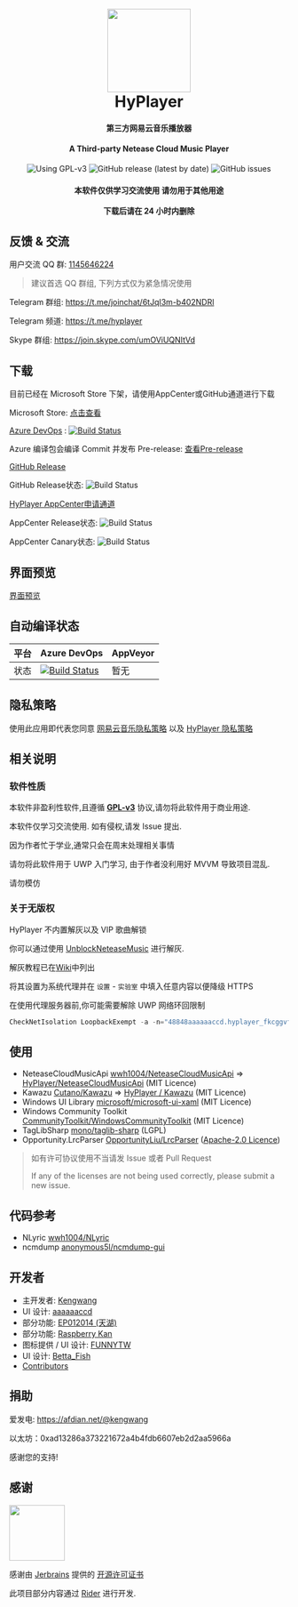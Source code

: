 <h1 align="center">
  <br>
  <img src="https://raw.githubusercontent.com/kengwang/HyPlayer/master/HyPlayer/Assets/icon.png" width="150"/>
  <br>
  HyPlayer
  <br>
</h1>
<h4 align="center">第三方网易云音乐播放器</h4>
<h4 align="center">A Third-party Netease Cloud Music Player</h4>
<p align="center">
	<img alt="Using GPL-v3" src="https://img.shields.io/github/license/kengwang/HyPlayer">
	<img alt="GitHub release (latest by date)" src="https://img.shields.io/github/v/release/kengwang/HyPlayer">
    <img alt="GitHub issues" src="https://img.shields.io/github/issues/HyPlayer/HyPlayer">
    <h4 align="center">本软件仅供学习交流使用  请勿用于其他用途<br /><br />下载后请在 24 小时内删除
</h4>
</p>




## 反馈 & 交流

用户交流 QQ 群: <a href="https://jq.qq.com/?_wv=1027&k=cQ73ZhqY">1145646224</a>

> 建议首选 QQ 群组, 下列方式仅为紧急情况使用

Telegram 群组: https://t.me/joinchat/6tJqI3m-b402NDRl

Telegram 频道: https://t.me/hyplayer

Skype 群组: https://join.skype.com/umOViUQNItVd

## 下载

目前已经在 Microsoft Store 下架，请使用AppCenter或GitHub通道进行下载

Microsoft Store: [点击查看](https://www.microsoft.com/store/productId/9N5TD916686K)

[Azure DevOps](https://dev.azure.com/kengwang/HyPlayer/_build/latest?definitionId=33&branchName=develop) : [![Build Status](https://dev.azure.com/kengwang/HyPlayer/_apis/build/status/Github%20Nightly?branchName=develop)](https://dev.azure.com/kengwang/HyPlayer/_build/latest?definitionId=33&branchName=develop)

Azure 编译包会编译 Commit 并发布 Pre-release: [查看Pre-release](https://github.com/HyPlayer/HyPlayer/releases/tag/azure-build)

[GitHub Release](https://github.com/HyPlayer/HyPlayer/releases/latest/)

GitHub Release状态: ![Build Status](https://img.shields.io/github/v/release/kengwang/HyPlayer)

[HyPlayer AppCenter申请通道](https://hyplayer.kengwang.com.cn/)

AppCenter Release状态: ![Build Status](https://dev.azure.com/kengwang/HyPlayer/_apis/build/status/AppCenter%20-%20Release?branchName=develop)

AppCenter Canary状态: ![Build Status](https://dev.azure.com/kengwang/HyPlayer/_apis/build/status/AppCenter%20-%20Canary?branchName=refs%2Fpull%2F264%2Fmerge)

## 界面预览

[界面预览](PREVIEW.md)

## 自动编译状态

| 平台 | Azure DevOps                                                 | AppVeyor |
| ---- | ------------------------------------------------------------ | -------- |
| 状态 | [![Build Status](https://dev.azure.com/kengwang/HyPlayer/_apis/build/status/Github%20Nightly?branchName=develop)](https://dev.azure.com/kengwang/HyPlayer/_build/latest?definitionId=33&branchName=develop) | 暂无     |

## 隐私策略

使用此应用即代表您同意 [网易云音乐隐私策略](https://st.music.163.com/official-terms/privacy#) 以及 [HyPlayer 隐私策略](PrivacyPolicy.md)

## 相关说明

### 软件性质

本软件非盈利性软件,且遵循 [**GPL-v3**](LICENCE) 协议,请勿将此软件用于商业用途.

本软件仅学习交流使用. 如有侵权,请发 Issue 提出.

因为作者忙于学业,通常只会在周末处理相关事情

请勿将此软件用于 UWP 入门学习, 由于作者没利用好 MVVM 导致项目混乱.

请勿模仿

### 关于无版权

HyPlayer 不内置解灰以及 VIP 歌曲解锁

你可以通过使用 [UnblockNeteaseMusic](https://github.com/nondanee/UnblockNeteaseMusic) 进行解灰.

解灰教程已在[Wiki](https://github.com/HyPlayer/HyPlayer/wiki/%E5%85%B3%E4%BA%8E%E4%BD%BF%E7%94%A8-UnblockNeteaseMusic-%E7%9A%84%E6%96%B9%E6%B3%95)中列出

将其设置为系统代理并在 `设置` - `实验室` 中填入任意内容以便降级 HTTPS

在使用代理服务器前,你可能需要解除 UWP 网络环回限制

```powershell
CheckNetIsolation LoopbackExempt -a -n="48848aaaaaaccd.hyplayer_fkcggvf9kbkw0"
```

## 使用

* NeteaseCloudMusicApi
  [wwh1004/NeteaseCloudMusicApi](https://github.com/wwh1004/NeteaseCloudMusicApi) => [HyPlayer/NeteaseCloudMusicApi](https://github.com/HyPlayer/NeteaseCloudMusicApi) (MIT Licence)
* Kawazu [Cutano/Kawazu](https://github.com/Cutano/Kawazu) => [HyPlayer / Kawazu](https://github.com/HyPlayer/Kawazu) (MIT Licence)
* Windows UI Library [microsoft/microsoft-ui-xaml](https://github.com/microsoft/microsoft-ui-xaml) (MIT Licence)
* Windows Community Toolkit [CommunityToolkit/WindowsCommunityToolkit](https://github.com/CommunityToolkit/WindowsCommunityToolkit) (MIT Licence)
* TagLibSharp [mono/taglib-sharp](https://github.com/mono/taglib-sharp) (LGPL)
* Opportunity.LrcParser [OpportunityLiu/LrcParser](https://github.com/OpportunityLiu/LrcParser) ([Apache-2.0 Licence](https://github.com/OpportunityLiu/LrcParser/blob/master/LICENSE))



> 如有许可协议使用不当请发 Issue 或者 Pull Request
>
> If any of the licenses are not being used correctly, please submit a new issue.

## 代码参考

* NLyric [wwh1004/NLyric](https://github.com/wwh1004/NLyric)
* ncmdump [anonymous5l/ncmdump-gui](https://github.com/anonymous5l/ncmdump-gui)

## 开发者

* 主开发者: [Kengwang](https://github.com/kengwang)
* UI 设计: [aaaaaaccd](https://github.com/aaaaaaccd)
* 部分功能: [EP012014 (天湖)](https://github.com/EP012014)
* 部分功能: [Raspberry Kan](https://github.com/Raspberry-Monster)
* 图标提供 / UI 设计: [FUNNYTW](https://www.coolapk.com/u/1873068)
* UI 设计: [Betta_Fish](https://github.com/zxbmmmmmmmmm)
* [Contributors](https://github.com/HyPlayer/HyPlayer/graphs/contributors)

## 捐助

爱发电: https://afdian.net/@kengwang

以太坊：0xad13286a373221672a4b4fdb6607eb2d2aa5966a

感谢您的支持!

## 感谢

<img src="https://www.jetbrains.com/shop/static/images/jetbrains-logo-inv.svg" height="100">

感谢由 [Jerbrains](https://www.jetbrains.com) 提供的 [开源许可证书](https://www.jetbrains.com/community/opensource/) 

此项目部分内容通过 [Rider](https://www.jetbrains.com/rider/) 进行开发.
